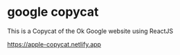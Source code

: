 # google copycat
 This is a Copycat of the Ok Google website using ReactJS 
 
 https://apple-copycat.netlify.app
